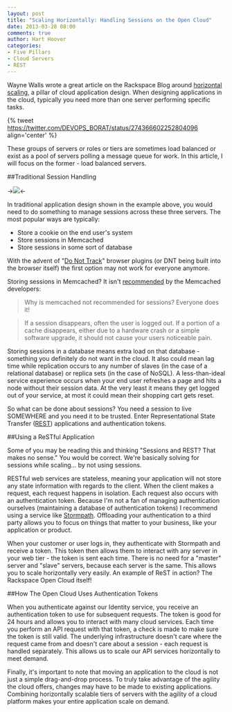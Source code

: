 ```yaml
---
layout: post
title: "Scaling Horizontally: Handling Sessions on the Open Cloud"
date: 2013-03-28 08:00
comments: true
author: Hart Hoover
categories:
- Five Pillars
- Cloud Servers
- REST
---
```

Wayne Walls wrote a great article on the Rackspace Blog around [horizontal scaling](http://www.rackspace.com/blog/pillars-of-cloudiness-no-3-scaling-horizontally/), a pillar of cloud application design. When designing applications in the cloud, typically you need more than one server performing specific tasks.

{% tweet https://twitter.com/DEVOPS_BORAT/status/274366602252804096 align='center' %}

These groups of servers or roles or tiers are sometimes load balanced or exist as a pool of servers polling a message queue for work.<!--More--> In this article, I will focus on the former - load balanced servers.

##Traditional Session Handling

->![](a/2013-03-28-scaling-horizontal/arch1.png)<-

In traditional application design shown in the example above, you would need to do something to manage sessions across these three servers. The most popular ways are typically:

* Store a cookie on the end user's system
* Store sessions in Memcached
* Store sessions in some sort of database

With the advent of "[Do Not Track](http://www.zdnet.com/googles-chrome-finally-embraces-do-not-track-but-with-a-warning-7000007022/)" browser plugins (or DNT being built into the browser itself) the first option may not work for everyone anymore.

Storing sessions in Memcached? It isn't [recommended](https://code.google.com/p/memcached/wiki/NewProgrammingFAQ#Why_is_memcached_not_recommended_for_sessions?_Everyone_does_it!) by the Memcached developers:

> Why is memcached not recommended for sessions? Everyone does it!

> If a session disappears, often the user is logged out. If a portion of a cache disappears, either due to a hardware crash or a simple software upgrade, it should not cause your users noticeable pain.

Storing sessions in a database means extra load on that database - something you definitely do not want in the cloud. It also could mean lag time while replication occurs to any number of slaves (in the case of a relational database) or replica sets (in the case of NoSQL). A less-than-ideal service experience occurs when your end user refreshes a page and hits a node without their session data. At the very least it means they get logged out of your service, at most it could mean their shopping cart gets reset.

So what can be done about sessions? You need a session to live SOMEWHERE and you need it to be trusted. Enter Representational State Transfer ([REST](http://www.ics.uci.edu/~fielding/pubs/dissertation/rest_arch_style.htm)) applications and authentication tokens.

##Using a ReSTful Application

Some of you may be reading this and thinking "Sessions and REST? That makes no sense." You would be correct. We're basically solving for sessions while scaling... by not using sessions.

RESTful web services are stateless, meaning your application will not store any state information with regards to the client. When the client makes a request, each request happens in isolation. Each request also occurs with an authentication token. Because I'm not a fan of managing authentication ourselves (maintaining a database of authentication tokens) I recommend using a service like [Stormpath](http://stormpath.com). Offloading your authentication to a third party allows you to focus on things that matter to your business, like your application or product.

When your customer or user logs in, they authenticate with Stormpath and receive a token. This token then allows them to interact with any server in your web tier - the token is sent each time. There is no need for a "master" server and "slave" servers, because each server is the same. This allows you to scale horizontally very easily. An example of ReST in action? The Rackspace Open Cloud itself!

##How The Open Cloud Uses Authentication Tokens

When you authenticate against our Identity service, you receive an authentication token to use for subsequent requests. The token is good for 24 hours and allows you to interact with many cloud services. Each time you perform an API request with that token, a check is made to make sure the token is still valid. The underlying infrastructure doesn't care where the request came from and doesn't care about a session - each request is handled separately. This allows us to scale our API services horizontally to meet demand.

Finally, it's important to note that moving an application to the cloud is not just a simple drag-and-drop process. To truly take advantage of the agility the cloud offers, changes may have to be made to existing applications. Combining horizontally scalable tiers of servers with the agility of a cloud platform makes your entire application scale on demand.
